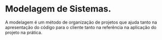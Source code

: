 # Modelagem de Sistemas.

A modelagem é um método de organização de projetos que ajuda tanto na apresentação do código para o cliente tanto na referência na aplicação do projeto na prática.
